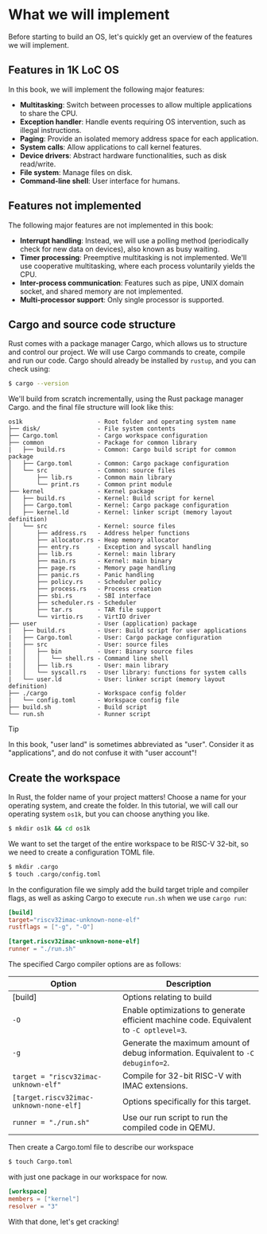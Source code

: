 # What we will implement

Before starting to build an OS, let's quickly get an overview of the features we will implement.

## Features in 1K LoC OS

In this book, we will implement the following major features:

- **Multitasking**: Switch between processes to allow multiple applications to share the CPU.
- **Exception handler**: Handle events requiring OS intervention, such as illegal instructions.
- **Paging**: Provide an isolated memory address space for each application.
- **System calls**: Allow applications to call kernel features.
- **Device drivers**: Abstract hardware functionalities, such as disk read/write.
- **File system**: Manage files on disk.
- **Command-line shell**: User interface for humans.

## Features not implemented

The following major features are not implemented in this book:

- **Interrupt handling**: Instead, we will use a polling method (periodically check for new data on devices), also known as busy waiting.
- **Timer processing**: Preemptive multitasking is not implemented. We'll use cooperative multitasking, where each process voluntarily yields the CPU.
- **Inter-process communication**: Features such as pipe, UNIX domain socket, and shared memory are not implemented.
- **Multi-processor support**: Only single processor is supported.

## Cargo and source code structure

Rust comes with a package manager Cargo, which allows us to structure and control our project. We will use Cargo commands to create, compile and run our code. Cargo should already be installed by `rustup`, and you can check using: 

```bash
$ cargo --version
```

We'll build from scratch incrementally, using the Rust package manager Cargo. and the final file structure will look like this:

```
os1k                     - Root folder and operating system name
├── disk/                - File system contents
├── Cargo.toml           - Cargo workspace configuration
├── common               - Package for common library
|   ├── build.rs         - Common: Cargo build script for common package
│   ├── Cargo.toml       - Common: Cargo package configuration
│   └── src              - Common: source files
│       ├── lib.rs       - Common main library
│       └── print.rs     - Common print module
├── kernel               - Kernel package
│   ├── build.rs         - Kernel: Build script for kernel
│   ├── Cargo.toml       - Kernel: Cargo package configuration
│   ├── kernel.ld        - Kernel: linker script (memory layout definition)
│   └── src              - Kernel: source files
│       ├── address.rs   - Address helper functions
│       ├── allocator.rs - Heap memory allocator
│       ├── entry.rs     - Exception and syscall handling
│       ├── lib.rs       - Kernel: main library
│       ├── main.rs      - Kernel: main binary
│       ├── page.rs      - Memory page handling
│       ├── panic.rs     - Panic handling
│       ├── policy.rs    - Scheduler policy
│       ├── process.rs   - Process creation
│       ├── sbi.rs       - SBI interface
│       ├── scheduler.rs - Scheduler
│       ├── tar.rs       - TAR file support
│       └── virtio.rs    - VirtIO driver
├── user                 - User (application) package
|   ├── build.rs         - User: Build script for user applications
|   ├── Cargo.toml       - User: Cargo package configuration
|   ├── src              - User: source files
|   │   ├── bin          - User: Binary source files
|   │   │   └── shell.rs - Command line shell
|   │   ├── lib.rs       - User: main library
|   │   └── syscall.rs   - User library: functions for system calls
|   └── user.ld          - User: linker script (memory layout definition)
├── ./cargo              - Workspace config folder
|   └── config.toml      - Workspace config file
├── build.sh             - Build script
└── run.sh               - Runner script
```

> [!TIP]
>
> In this book, "user land" is sometimes abbreviated as "user". Consider it as "applications", and do not confuse it with "user account"!

## Create the workspace 

In Rust, the folder name of your project matters! Choose a name for your operating system, and create the folder. In this tutorial, we will call our operating system `os1k`, but you can choose anything you like.

```bash
$ mkdir os1k && cd os1k
```
We want to set the target of the entire workspace to be RISC-V 32-bit, so we need to create a configuration TOML file.

```bash
$ mkdir .cargo
$ touch .cargo/config.toml
```

In the configuration file we simply add the build target triple and compiler flags, as well as asking Cargo to execute `run.sh` when we use `cargo run`:

```toml [.cargo/config.toml]
[build]
target="riscv32imac-unknown-none-elf"
rustflags = ["-g", "-O"]

[target.riscv32imac-unknown-none-elf]
runner = "./run.sh"
```
The specified Cargo compiler options are as follows:

| Option | Description |
| ------ | ----------- |
| [build] | Options relating to build |
| `-O` | Enable optimizations to generate efficient machine code. Equivalent to `-C optlevel=3`. |
| `-g` | Generate the maximum amount of debug information. Equivalent to `-C debuginfo=2`. |
| `target = "riscv32imac-unknown-elf"` | Compile for 32-bit RISC-V with IMAC extensions. |
| `[target.riscv32imac-unknown-none-elf]` | Options specifically for this target. |
| `runner = "./run.sh"` | Use our run script to run the compiled code in QEMU. |

Then create a Cargo.toml file to describe our workspace

```bash
$ touch Cargo.toml
```
with just one package in our workspace for now.

```toml [Cargo.toml]
[workspace]
members = ["kernel"]
resolver = "3"
```

With that done, let's get cracking!
